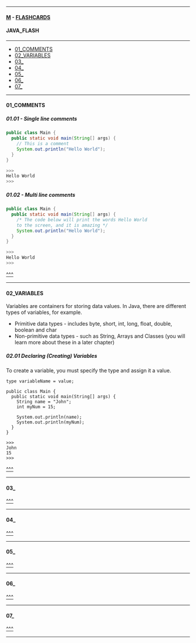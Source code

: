 
---

#### [M](https://github.com/ttltrk/TTT/blob/master/menu.md) - [FLASHCARDS](https://github.com/ttltrk/TTT/tree/master/FLASHCARDS/FLASHCARDS.md)

#### JAVA_FLASH

---

* [01_COMMENTS](#01_COMMENTS)
* [02_VARIABLES](#02_VARIABLES)
* [03_](#)
* [04_](#)
* [05_](#)
* [06_](#)
* [07_](#)

---

#### 01_COMMENTS

##### 01.01 - Single line comments

```java
public class Main {
  public static void main(String[] args) {
    // This is a comment
    System.out.println("Hello World");
  }
}

>>>
Hello World
>>>
```

##### 01.02 - Multi line comments

```java
public class Main {
  public static void main(String[] args) {
    /* The code below will print the words Hello World
    to the screen, and it is amazing */
    System.out.println("Hello World");
  }
}

>>>
Hello World
>>>
```

[^^^](#JAVA_FLASH)

---

#### 02_VARIABLES

Variables are containers for storing data values.
In Java, there are different types of variables, for example.

- Primitive data types - includes byte, short, int, long, float, double, boolean and char
- Non-primitive data types - such as String, Arrays and Classes (you will learn more about these in a later chapter)

##### 02.01 Declaring (Creating) Variables

To create a variable, you must specify the type and assign it a value.

```jv
type variableName = value;
```

```jv
public class Main {
  public static void main(String[] args) {
    String name = "John";
    int myNum = 15;

    System.out.println(name);
    System.out.println(myNum);
  }
}

>>>
John
15
>>>
```

[^^^](#JAVA_FLASH)

---

#### 03_

[^^^](#JAVA_FLASH)

---

#### 04_

[^^^](#JAVA_FLASH)

---

#### 05_

[^^^](#JAVA_FLASH)

---

#### 06_

[^^^](#JAVA_FLASH)

---

#### 07_

[^^^](#JAVA_FLASH)

---
